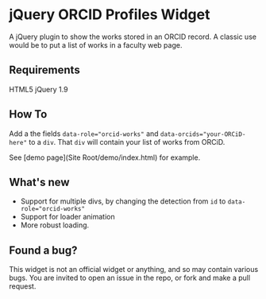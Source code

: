 # jQuery ORCID Profiles Widget
A jQuery plugin to show the works stored in an ORCID record. A classic use would be to put a list of works  in a faculty web page.

## Requirements
HTML5
jQuery 1.9

## How To
Add a the fields `data-role="orcid-works"` and `data-orcids="your-ORCiD-here"` to a `div`. That `div` will contain your list of works from ORCiD.

See [demo page](Site Root/demo/index.html) for example.

## What's new

* Support for multiple divs, by changing the detection from `id` to `data-role="orcid-works"`
* Support for loader animation
* More robust loading.


## Found a bug?

This widget is not an official widget or anything, and so may contain various bugs. You are invited to open an issue in the repo, or fork and make a pull request.

